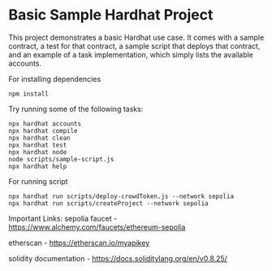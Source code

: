 # Basic Sample Hardhat Project

This project demonstrates a basic Hardhat use case. It comes with a sample contract, a test for that contract, a sample script that deploys that contract, and an example of a task implementation, which simply lists the available accounts.


For installing dependencies
```shell
npm install
```
Try running some of the following tasks:
```shell
npx hardhat accounts
npx hardhat compile
npx hardhat clean
npx hardhat test
npx hardhat node
node scripts/sample-script.js
npx hardhat help
```
For running script
```shell
npx hardhat run scripts/deploy-crowdToken.js --network sepolia
npx hardhat run scripts/createProject --network sepolia
```
Important Links:
sepolia faucet - https://www.alchemy.com/faucets/ethereum-sepolia

etherscan - https://etherscan.io/myapikey

solidity documentation - https://docs.soliditylang.org/en/v0.8.25/



